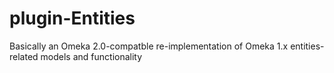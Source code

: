 plugin-Entities
===============

Basically an Omeka 2.0-compatble re-implementation of Omeka 1.x entities-related models and functionality
